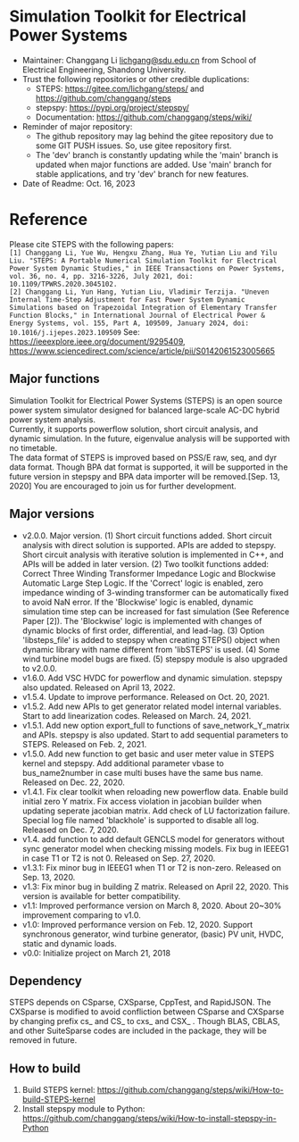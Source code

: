 # Simulation Toolkit for Electrical Power Systems
- Maintainer: Changgang Li <lichgang@sdu.edu.cn> from School of Electrical Engineering, Shandong University.
- Trust the following repositories or other credible duplications:
  * STEPS: https://gitee.com/lichgang/steps/ and https://github.com/changgang/steps
  * stepspy: https://pypi.org/project/stepspy/
  * Documentation: https://github.com/changgang/steps/wiki/
- Reminder of major repository:
  * The github repository may lag behind the gitee repository due to some GIT PUSH issues. So, use gitee repository first.
  * The 'dev' branch is constantly updating while the 'main' branch is updated when major functions are added. Use 'main' branch for stable applications, and try 'dev' branch for new features.
- Date of Readme: Oct. 16, 2023

# Reference
Please cite STEPS with the following papers:  
```[1] Changgang Li, Yue Wu, Hengxu Zhang, Hua Ye, Yutian Liu and Yilu Liu. "STEPS: A Portable Numerical Simulation Toolkit for Electrical Power System Dynamic Studies," in IEEE Transactions on Power Systems, vol. 36, no. 4, pp. 3216-3226, July 2021, doi: 10.1109/TPWRS.2020.3045102.```  
```[2] Changgang Li, Yun Hang, Yutian Liu, Vladimir Terzija. "Uneven Internal Time-Step Adjustment for Fast Power System Dynamic Simulations based on Trapezoidal Integration of Elementary Transfer Function Blocks," in International Journal of Electrical Power & Energy Systems, vol. 155, Part A, 109509, January 2024, doi: 10.1016/j.ijepes.2023.109509```
See: https://ieeexplore.ieee.org/document/9295409, https://www.sciencedirect.com/science/article/pii/S0142061523005665

## Major functions
Simulation Toolkit for Electrical Power Systems (STEPS) is an open source power system simulator designed for balanced large-scale AC-DC hybrid power system analysis.  
Currently, it supports powerflow solution, short circuit analysis, and dynamic simulation. In the future, eigenvalue analysis will be supported with no timetable.  
The data format of STEPS is improved based on PSS/E raw, seq, and dyr data format. 
Though BPA dat format is supported, it will be supported in the future version in stepspy and BPA data importer will be removed.[Sep. 13, 2020]
You are encouraged to join us for further development.

## Major versions
- v2.0.0. Major version. (1) Short circuit functions added. Short circuit analysis with direct solution is supported. APIs are added to stepspy. Short circuit analysis with iterative solution is implemented in C++, and APIs will be added in later version.  (2) Two toolkit functions added: Correct Three Winding Transformer Impedance Logic and Blockwise Automatic Large Step Logic. If the 'Correct' logic is enabled, zero impedance winding of 3-winding transformer can be automatically fixed to avoid NaN error. If the 'Blockwise' logic is enabled, dynamic simulation time step can be increased for fast simulation (See Reference Paper [2]). The 'Blockwise' logic is implemented with changes of dynamic blocks of first order, differential, and lead-lag. (3) Option 'libsteps_file' is added to stepspy when creating STEPS() object when dynamic library with name different from 'libSTEPS' is used. (4) Some wind turbine model bugs are fixed. (5) stepspy module is also upgraded to v2.0.0.
- v1.6.0. Add VSC HVDC for powerflow and dynamic simulation. stepspy also updated. Released on April 13, 2022.
- v1.5.4. Update to improve performance. Released on Oct. 20, 2021.
- v1.5.2. Add new APIs to get generator related model internal variables. Start to add linearization codes. Released on March. 24, 2021.
- v1.5.1. Add new option export_full to functions of save_network_Y_matrix and APIs. stepspy is also updated. Start to add sequential parameters to STEPS. Released on Feb. 2, 2021.
- v1.5.0. Add new function to get basic and user meter value in STEPS kernel and stepspy. Add additional parameter vbase to bus_name2number in case multi buses have the same bus name. Released on Dec. 22, 2020.
- v1.4.1. Fix clear toolkit when reloading new powerflow data. Enable build initial zero Y matrix. Fix access violation in jacobian builder when updating seperate jacobian matrix. Add check of LU factorization failure. Special log file named 'blackhole' is supported to disable all log. Released on Dec. 7, 2020.
- v1.4. add function to add default GENCLS model for generators without sync generator model when checking missing models. Fix bug in IEEEG1 in case T1 or T2 is not 0. Released on Sep. 27, 2020.
- v1.3.1: Fix minor bug in IEEEG1 when T1 or T2 is non-zero. Released on Sep. 13, 2020. 
- v1.3: Fix minor bug in building Z matrix. Released on April 22, 2020. This version is available for better compatibility.
- v1.1: Improved performance version on March 8, 2020. About 20~30% improvement comparing to v1.0.
- v1.0: Improved performance version on Feb. 12, 2020. Support synchronous generator, wind turbine generator, (basic) PV unit, HVDC, static and dynamic loads.
- v0.0: Initialize project on March 21, 2018

## Dependency
STEPS depends on CSparse, CXSparse, CppTest, and RapidJSON. The CXSparse is modified to avoid confliction between CSparse and CXSparse by changing prefix cs_ and CS_ to cxs_ and CSX_ .
Though BLAS, CBLAS, and other SuiteSparse codes are included in the package, they will be removed in future.

## How to build
1. Build STEPS kernel: https://github.com/changgang/steps/wiki/How-to-build-STEPS-kernel
2. Install stepspy module to Python: https://github.com/changgang/steps/wiki/How-to-install-stepspy-in-Python